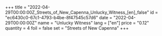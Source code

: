 +++
title = "2022-04-29T00:00:00Z_Streets_of_New_Capenna_Unlucky_Witness_[en]_false"
id = "ec6430c0-67c1-4793-b4be-8f47545c57d6"
date = "2022-04-29T00:00:00Z"
name = "Unlucky Witness"
lang = ["en"]
price = "0.12"
quantity = 4
foil = false
set = "Streets of New Capenna"
+++
